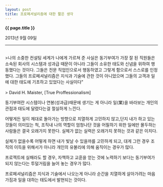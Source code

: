 ```yaml
---
layout: post
title: 프로페셔널리즘에 대한 짧은 생각 
---
```


**{{ page.title }}** <p class="meta">2013년 9월 09일</p>


---
<br>
>나의 소중한 컨설팅 세계가 나에게 가르쳐 준 사실은 동기부여가 가장 잘 된 직원들은 소속된 회사의 시스템과 성과급 때문이 아니라 그들이 소유한 태도와 신념을 위하여 행동했다는 것이다. 그들은 전문 직업인으로서 행동하였고 그렇게 함으로서 스스로를 인정했다. 그들의 프로페셔널리즘은 지식과 기술에 관한 것이 아니었으며 그들의 고객과 일에 대한 태도에 기초하고 있었다는 사실이다"
<br>
<br>
> David H. Maister, [True Proffessionalism]

</br>

동기부여란 시스템이나 연봉(성과급)때문에 생기는 게 아니라 일(業)을 바라보는 개인의 관점과 태도에 달렸다는걸 절실하게 느낀다.  

어떻게든 일이 제대로 돌아가는 방향으로 치열하게 고민하지 않고,단지 내가 하고 있는 것들이 의미있는 척, 조직내 나의 역할이 엄청나단 것을 어필하기 위한 일에만 몰두하는 사람들은 결국 오래가지 못한다. 실체가 없는 실력은 오래가지 못하는 것과 같은 이치다. 

실체가 없을수록 어떻게 하면 내가 빛날 수 있을까를 고민하게 되고, 대게 그런 경우 조직의 이득을 위해서가 아니라 개인의 유불리에 의해 움직이는 경우가 많다. 

프로젝트에 실패라도 할 경우, 자책하고 교훈을 얻는 것에 노력하기 보다는 동기부여가 되지 않는다는 투덜거림을 늘어 놓는 경우가 많다. 

프로페셔널리즘은 지식과 기술에서 나오는게 아니라 순간을 치열하게 살아가려는 마음가짐과 일을 대하는 태도에서 발현되는 것이다.  